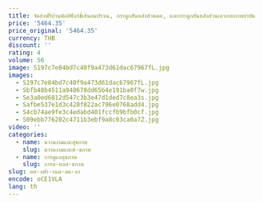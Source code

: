 ```yaml
---
title: จัดส่งฟรีบ้านมัลติฟังก์ชั่เส้นลมปราณ, กระดูกสันหลังส่วนคอ, และกระดูกสันหลังส่วนเอวกายภาพบําบัด
price: '5464.35'
price_original: '5464.35'
currency: THB
discount: ''
rating: 4
volume: 56
image: S197c7e84bd7c40f9a473d61dac67967fL.jpg
images:
  - S197c7e84bd7c40f9a473d61dac67967fL.jpg
  - Sbfb48b4511a948678dd65b4e191ba0f7w.jpg
  - Se3a0ed6812d547c3b3e47d1ded7c8ea3s.jpg
  - Safbe537e1d3c428f822ac796e0768add4.jpg
  - S4cb74ae9fe3c4edabd401fccfb9bfb0cf.jpg
  - S09ebb776202c4711b3ebf9a8c03ca0a7Z.jpg
video: ''
categories:
  - name: ความงามและสุขภาพ
    slug: ความงามและส-ขภาพ
  - name: การดูแลสุขภาพ
    slug: การด-แลส-ขภาพ
slug: ดส-งฟร-านม-ลต-งก
encode: oCE1VLA
lang: th
---
```

  